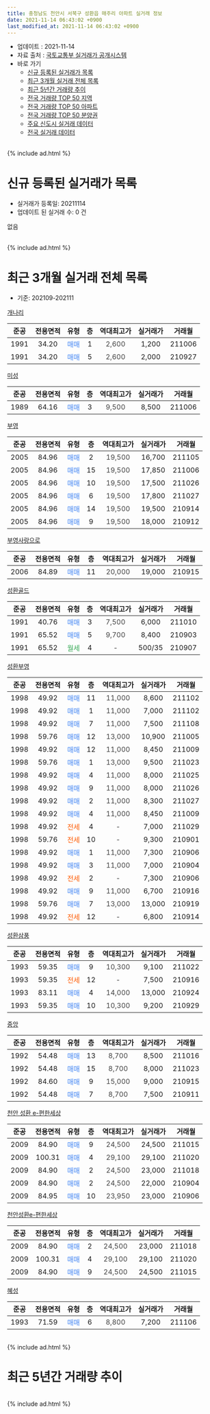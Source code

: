 ```yaml
---
title: 충청남도 천안시 서북구 성환읍 매주리 아파트 실거래 정보
date: 2021-11-14 06:43:02 +0900
last_modified_at: 2021-11-14 06:43:02 +0900
---
```


* 업데이트 : 2021-11-14
* 자료 출처 : [국토교통부 실거래가 공개시스템](http://rt.molit.go.kr)
* 바로 가기
    * [신규 등록된 실거래가 목록](#신규-등록된-실거래가-목록)
    * [최근 3개월 실거래 전체 목록](#최근-3개월-실거래-전체-목록)
    * [최근 5년간 거래량 추이](#최근-5년간-거래량-추이)
    * [전국 거래량 TOP 50 지역](https://inasie.github.io/apt-trade-info/최근-3개월-전국에서-가장-거래가-많이-발생한-지역)
    * [전국 거래량 TOP 50 아파트](https://inasie.github.io/apt-trade-info/최근-3개월-전국에서-가장-거래가-많이-발생한-아파트)
    * [전국 거래량 TOP 50 분양권](https://inasie.github.io/apt-trade-info/최근-3개월-전국에서-가장-거래가-많이-발생한-분양권)
    * [주요 신도시 실거래 데이터](https://inasie.github.io/apt-trade-info/주요-신도시)
    * [전국 실거래 데이터](https://inasie.github.io/apt-trade-info/전국)
<br>
{% include ad.html %}
<br>

# 신규 등록된 실거래가 목록
* 실거래가 등록일: 20211114
* 업데이트 된 실거래 수: 0 건

없음

<br>
{% include ad.html %}
<br>

# 최근 3개월 실거래 전체 목록
* 기준: 202109-202111


[개나리](https://search.naver.com/search.naver?query=%EC%B6%A9%EC%B2%AD%EB%82%A8%EB%8F%84+%EC%B2%9C%EC%95%88%EC%8B%9C+%EC%84%9C%EB%B6%81%EA%B5%AC+%EC%84%B1%ED%99%98%EC%9D%8D+%EB%A7%A4%EC%A3%BC%EB%A6%AC+%EA%B0%9C%EB%82%98%EB%A6%AC)

|준공|전용면적|유형|층|역대최고가|실거래가|거래월|
|:---:|:---:|:---:|:---:|:---:|:---:|:---:|
|1991|34.20|<span style="color:#4285f3">매매</span>|1|<span style="color:#444444">2,600</span>|1,200|211006|
|1991|34.20|<span style="color:#4285f3">매매</span>|5|<span style="color:#444444">2,600</span>|2,000|210927|

[미성](https://search.naver.com/search.naver?query=%EC%B6%A9%EC%B2%AD%EB%82%A8%EB%8F%84+%EC%B2%9C%EC%95%88%EC%8B%9C+%EC%84%9C%EB%B6%81%EA%B5%AC+%EC%84%B1%ED%99%98%EC%9D%8D+%EB%A7%A4%EC%A3%BC%EB%A6%AC+%EB%AF%B8%EC%84%B1)

|준공|전용면적|유형|층|역대최고가|실거래가|거래월|
|:---:|:---:|:---:|:---:|:---:|:---:|:---:|
|1989|64.16|<span style="color:#4285f3">매매</span>|3|<span style="color:#444444">9,500</span>|8,500|211006|

[부영](https://search.naver.com/search.naver?query=%EC%B6%A9%EC%B2%AD%EB%82%A8%EB%8F%84+%EC%B2%9C%EC%95%88%EC%8B%9C+%EC%84%9C%EB%B6%81%EA%B5%AC+%EC%84%B1%ED%99%98%EC%9D%8D+%EB%A7%A4%EC%A3%BC%EB%A6%AC+%EB%B6%80%EC%98%81)

|준공|전용면적|유형|층|역대최고가|실거래가|거래월|
|:---:|:---:|:---:|:---:|:---:|:---:|:---:|
|2005|84.96|<span style="color:#4285f3">매매</span>|2|<span style="color:#444444">19,500</span>|16,700|211105|
|2005|84.96|<span style="color:#4285f3">매매</span>|15|<span style="color:#444444">19,500</span>|17,850|211006|
|2005|84.96|<span style="color:#4285f3">매매</span>|10|<span style="color:#444444">19,500</span>|17,500|211026|
|2005|84.96|<span style="color:#4285f3">매매</span>|6|<span style="color:#444444">19,500</span>|17,800|211027|
|2005|84.96|<span style="color:#4285f3">매매</span>|14|<span style="color:#444444">19,500</span>|19,500|210914|
|2005|84.96|<span style="color:#4285f3">매매</span>|9|<span style="color:#444444">19,500</span>|18,000|210912|

[부영사랑으로](https://search.naver.com/search.naver?query=%EC%B6%A9%EC%B2%AD%EB%82%A8%EB%8F%84+%EC%B2%9C%EC%95%88%EC%8B%9C+%EC%84%9C%EB%B6%81%EA%B5%AC+%EC%84%B1%ED%99%98%EC%9D%8D+%EB%A7%A4%EC%A3%BC%EB%A6%AC+%EB%B6%80%EC%98%81%EC%82%AC%EB%9E%91%EC%9C%BC%EB%A1%9C)

|준공|전용면적|유형|층|역대최고가|실거래가|거래월|
|:---:|:---:|:---:|:---:|:---:|:---:|:---:|
|2006|84.89|<span style="color:#4285f3">매매</span>|11|<span style="color:#444444">20,000</span>|19,000|210915|

[성환골드](https://search.naver.com/search.naver?query=%EC%B6%A9%EC%B2%AD%EB%82%A8%EB%8F%84+%EC%B2%9C%EC%95%88%EC%8B%9C+%EC%84%9C%EB%B6%81%EA%B5%AC+%EC%84%B1%ED%99%98%EC%9D%8D+%EB%A7%A4%EC%A3%BC%EB%A6%AC+%EC%84%B1%ED%99%98%EA%B3%A8%EB%93%9C)

|준공|전용면적|유형|층|역대최고가|실거래가|거래월|
|:---:|:---:|:---:|:---:|:---:|:---:|:---:|
|1991|40.76|<span style="color:#4285f3">매매</span>|3|<span style="color:#444444">7,500</span>|6,000|211010|
|1991|65.52|<span style="color:#4285f3">매매</span>|5|<span style="color:#444444">9,700</span>|8,400|210903|
|1991|65.52|<span style="color:#34a853">월세</span>|4|<span style="color:#444444">-</span>|500/35|210907|

[성환부영](https://search.naver.com/search.naver?query=%EC%B6%A9%EC%B2%AD%EB%82%A8%EB%8F%84+%EC%B2%9C%EC%95%88%EC%8B%9C+%EC%84%9C%EB%B6%81%EA%B5%AC+%EC%84%B1%ED%99%98%EC%9D%8D+%EB%A7%A4%EC%A3%BC%EB%A6%AC+%EC%84%B1%ED%99%98%EB%B6%80%EC%98%81)

|준공|전용면적|유형|층|역대최고가|실거래가|거래월|
|:---:|:---:|:---:|:---:|:---:|:---:|:---:|
|1998|49.92|<span style="color:#4285f3">매매</span>|11|<span style="color:#444444">11,000</span>|8,600|211102|
|1998|49.92|<span style="color:#4285f3">매매</span>|1|<span style="color:#444444">11,000</span>|7,000|211102|
|1998|49.92|<span style="color:#4285f3">매매</span>|7|<span style="color:#444444">11,000</span>|7,500|211108|
|1998|59.76|<span style="color:#4285f3">매매</span>|12|<span style="color:#444444">13,000</span>|10,900|211005|
|1998|49.92|<span style="color:#4285f3">매매</span>|12|<span style="color:#444444">11,000</span>|8,450|211009|
|1998|59.76|<span style="color:#4285f3">매매</span>|1|<span style="color:#444444">13,000</span>|9,500|211023|
|1998|49.92|<span style="color:#4285f3">매매</span>|4|<span style="color:#444444">11,000</span>|8,000|211025|
|1998|49.92|<span style="color:#4285f3">매매</span>|9|<span style="color:#444444">11,000</span>|8,000|211026|
|1998|49.92|<span style="color:#4285f3">매매</span>|2|<span style="color:#444444">11,000</span>|8,300|211027|
|1998|49.92|<span style="color:#4285f3">매매</span>|4|<span style="color:#444444">11,000</span>|8,450|211009|
|1998|49.92|<span style="color:#ff5a00">전세</span>|4|<span style="color:#444444">-</span>|7,000|211029|
|1998|59.76|<span style="color:#ff5a00">전세</span>|10|<span style="color:#444444">-</span>|9,300|210901|
|1998|49.92|<span style="color:#4285f3">매매</span>|1|<span style="color:#444444">11,000</span>|7,300|210906|
|1998|49.92|<span style="color:#4285f3">매매</span>|3|<span style="color:#444444">11,000</span>|7,000|210904|
|1998|49.92|<span style="color:#ff5a00">전세</span>|2|<span style="color:#444444">-</span>|7,300|210906|
|1998|49.92|<span style="color:#4285f3">매매</span>|9|<span style="color:#444444">11,000</span>|6,700|210916|
|1998|59.76|<span style="color:#4285f3">매매</span>|7|<span style="color:#444444">13,000</span>|13,000|210919|
|1998|49.92|<span style="color:#ff5a00">전세</span>|12|<span style="color:#444444">-</span>|6,800|210914|

[성환삼풍](https://search.naver.com/search.naver?query=%EC%B6%A9%EC%B2%AD%EB%82%A8%EB%8F%84+%EC%B2%9C%EC%95%88%EC%8B%9C+%EC%84%9C%EB%B6%81%EA%B5%AC+%EC%84%B1%ED%99%98%EC%9D%8D+%EB%A7%A4%EC%A3%BC%EB%A6%AC+%EC%84%B1%ED%99%98%EC%82%BC%ED%92%8D)

|준공|전용면적|유형|층|역대최고가|실거래가|거래월|
|:---:|:---:|:---:|:---:|:---:|:---:|:---:|
|1993|59.35|<span style="color:#4285f3">매매</span>|9|<span style="color:#444444">10,300</span>|9,100|211022|
|1993|59.35|<span style="color:#ff5a00">전세</span>|12|<span style="color:#444444">-</span>|7,500|210916|
|1993|83.11|<span style="color:#4285f3">매매</span>|4|<span style="color:#444444">14,000</span>|13,000|210924|
|1993|59.35|<span style="color:#4285f3">매매</span>|10|<span style="color:#444444">10,300</span>|9,200|210929|

[중앙](https://search.naver.com/search.naver?query=%EC%B6%A9%EC%B2%AD%EB%82%A8%EB%8F%84+%EC%B2%9C%EC%95%88%EC%8B%9C+%EC%84%9C%EB%B6%81%EA%B5%AC+%EC%84%B1%ED%99%98%EC%9D%8D+%EB%A7%A4%EC%A3%BC%EB%A6%AC+%EC%A4%91%EC%95%99)

|준공|전용면적|유형|층|역대최고가|실거래가|거래월|
|:---:|:---:|:---:|:---:|:---:|:---:|:---:|
|1992|54.48|<span style="color:#4285f3">매매</span>|13|<span style="color:#444444">8,700</span>|8,500|211016|
|1992|54.48|<span style="color:#4285f3">매매</span>|15|<span style="color:#444444">8,700</span>|8,000|211023|
|1992|84.60|<span style="color:#4285f3">매매</span>|9|<span style="color:#444444">15,000</span>|9,000|210915|
|1992|54.48|<span style="color:#4285f3">매매</span>|7|<span style="color:#444444">8,700</span>|7,500|210911|

[천안 성환 e-편한세상](https://search.naver.com/search.naver?query=%EC%B6%A9%EC%B2%AD%EB%82%A8%EB%8F%84+%EC%B2%9C%EC%95%88%EC%8B%9C+%EC%84%9C%EB%B6%81%EA%B5%AC+%EC%84%B1%ED%99%98%EC%9D%8D+%EB%A7%A4%EC%A3%BC%EB%A6%AC+%EC%B2%9C%EC%95%88+%EC%84%B1%ED%99%98+e-%ED%8E%B8%ED%95%9C%EC%84%B8%EC%83%81)

|준공|전용면적|유형|층|역대최고가|실거래가|거래월|
|:---:|:---:|:---:|:---:|:---:|:---:|:---:|
|2009|84.90|<span style="color:#4285f3">매매</span>|9|<span style="color:#444444">24,500</span>|24,500|211015|
|2009|100.31|<span style="color:#4285f3">매매</span>|4|<span style="color:#444444">29,100</span>|29,100|211020|
|2009|84.90|<span style="color:#4285f3">매매</span>|2|<span style="color:#444444">24,500</span>|23,000|211018|
|2009|84.90|<span style="color:#4285f3">매매</span>|2|<span style="color:#444444">24,500</span>|22,000|210904|
|2009|84.95|<span style="color:#4285f3">매매</span>|10|<span style="color:#444444">23,950</span>|23,000|210906|


<script async src="//pagead2.googlesyndication.com/pagead/js/adsbygoogle.js"></script>
<!-- 기본 -->
<ins class="adsbygoogle"
     style="display:block"
     data-ad-client="ca-pub-2446590836940007"
     data-ad-slot="1659523306"
     data-ad-format="auto"
     data-full-width-responsive="true"></ins>
<script>
(adsbygoogle = window.adsbygoogle || []).push({});
</script>


[천안성환e-편한세상](https://search.naver.com/search.naver?query=%EC%B6%A9%EC%B2%AD%EB%82%A8%EB%8F%84+%EC%B2%9C%EC%95%88%EC%8B%9C+%EC%84%9C%EB%B6%81%EA%B5%AC+%EC%84%B1%ED%99%98%EC%9D%8D+%EB%A7%A4%EC%A3%BC%EB%A6%AC+%EC%B2%9C%EC%95%88%EC%84%B1%ED%99%98e-%ED%8E%B8%ED%95%9C%EC%84%B8%EC%83%81)

|준공|전용면적|유형|층|역대최고가|실거래가|거래월|
|:---:|:---:|:---:|:---:|:---:|:---:|:---:|
|2009|84.90|<span style="color:#4285f3">매매</span>|2|<span style="color:#444444">24,500</span>|23,000|211018|
|2009|100.31|<span style="color:#4285f3">매매</span>|4|<span style="color:#444444">29,100</span>|29,100|211020|
|2009|84.90|<span style="color:#4285f3">매매</span>|9|<span style="color:#444444">24,500</span>|24,500|211015|

[혜성](https://search.naver.com/search.naver?query=%EC%B6%A9%EC%B2%AD%EB%82%A8%EB%8F%84+%EC%B2%9C%EC%95%88%EC%8B%9C+%EC%84%9C%EB%B6%81%EA%B5%AC+%EC%84%B1%ED%99%98%EC%9D%8D+%EB%A7%A4%EC%A3%BC%EB%A6%AC+%ED%98%9C%EC%84%B1)

|준공|전용면적|유형|층|역대최고가|실거래가|거래월|
|:---:|:---:|:---:|:---:|:---:|:---:|:---:|
|1993|71.59|<span style="color:#4285f3">매매</span>|6|<span style="color:#444444">8,800</span>|7,200|211106|


<br>
{% include ad.html %}
<br>

# 최근 5년간 거래량 추이


<div style="width:100%;">
    <canvas id="deal_progress" height="200"></canvas>
</div>

<script>
new Chart(document.getElementById("deal_progress"), {
    type: 'line',
    data: {
        labels: ['201611','201612','201701','201702','201703','201704','201705','201706','201707','201708','201709','201710','201711','201712','201801','201802','201803','201804','201805','201806','201807','201808','201809','201810','201811','201812','201901','201902','201903','201904','201905','201906','201907','201908','201909','201910','201911','201912','202001','202002','202003','202004','202005','202006','202007','202008','202009','202010','202011','202012','202101','202102','202103','202104','202105','202106','202107','202108','202109','202110','202111'],
        datasets: [{
            label: '매매',
            pointRadius: 1,
            data: [8, 32, 10, 17, 16, 9, 5, 15, 18, 10, 13, 5, 6, 8, 11, 7, 15, 9, 5, 11, 7, 12, 7, 6, 9, 6, 7, 5, 13, 9, 12, 9, 5, 7, 14, 13, 8, 7, 6, 8, 9, 14, 8, 17, 19, 17, 7, 14, 12, 19, 13, 20, 22, 32, 42, 27, 19, 10, 15, 22, 5],
            borderColor: "rgba(255, 201, 14, 1)",
            backgroundColor: "rgba(255, 201, 14, 0.5)",
            fill: false,
            lineTension: 0
        },{
            label: '전월세',
            pointRadius: 1,
            data: [8, 5, 11, 12, 8, 5, 16, 7, 6, 4, 3, 4, 5, 10, 8, 6, 9, 6, 7, 7, 4, 7, 4, 6, 6, 6, 9, 7, 4, 7, 10, 7, 5, 10, 5, 2, 7, 6, 6, 8, 6, 10, 9, 12, 6, 4, 5, 3, 4, 3, 7, 3, 8, 2, 10, 9, 4, 5, 5, 1, 0],
            borderColor: "rgba(0, 141, 185, 1)",
            backgroundColor: "rgba(0, 141, 185, 0.5)",
            fill: false,
            lineTension: 0
        }
        ]
    },
    options: {
        responsive: true,
        title: {
            display: false
        },
        tooltips: {
            mode: 'index',
            intersect: false
        },
        hover: {
            mode: 'nearest',
            intersect: true
        },
        scales: {
            xAxes: [{
                display: true,
                scaleLabel: {
                    display: true,
                    labelString: '년/월'
                }
            }],
            yAxes: [{
                display: true,
                ticks: {
                    suggestedMin: 0,
                },
                scaleLabel: {
                    display: true,
                    labelString: '실거래 수'
                }
            }]
        }
    }
});

</script>


<br>
{% include ad.html %}
<br>

